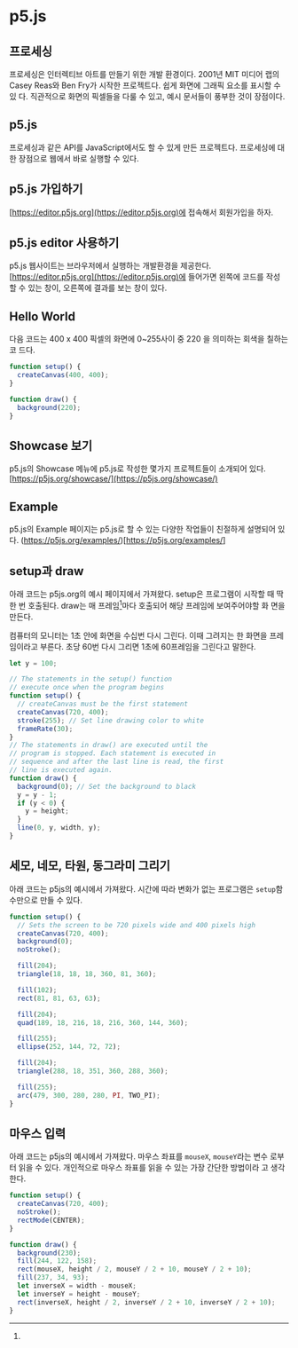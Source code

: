 # p5.js

## 프로세싱

프로세싱은 인터렉티브 아트를 만들기 위한 개발 환경이다. 2001년 MIT 미디어 랩의
Casey Reas와 Ben Fry가 시작한 프로젝트다. 쉽게 화면에 그래픽 요소를 표시할 수 있
다. 직관적으로 화면의 픽셀들을 다룰 수 있고, 예시 문서들이 풍부한 것이 장점이다.

## p5.js

프로세싱과 같은 API를 JavaScript에서도 할 수 있게 만든 프로젝트다. 프로세싱에 대
한 장점으로 웹에서 바로 실행할 수 있다.

## p5.js 가입하기

[https://editor.p5js.org](https://editor.p5js.org)에 접속해서 회원가입을 하자.

## p5.js editor 사용하기

p5.js 웹사이트는 브라우저에서 실행하는 개발환경을 제공한다.
[https://editor.p5js.org](https://editor.p5js.org)에 들어가면 왼쪽에 코드를 작성
할 수 있는 창이, 오른쪽에 결과를 보는 창이 있다.

## Hello World

다음 코드는 400 x 400 픽셀의 화면에 0~255사이 중 220 을 의미하는 회색을 칠하는코
드다.

```js
function setup() {
  createCanvas(400, 400);
}

function draw() {
  background(220);
}
```

## Showcase 보기

p5.js의 Showcase 메뉴에 p5.js로 작성한 몇가지 프로젝트들이 소개되어 있다.
[https://p5js.org/showcase/](https://p5js.org/showcase/)

## Example

p5.js의 Example 페이지는 p5.js로 할 수 있는 다양한 작업들이 친절하게 설명되어 있
다. (https://p5js.org/examples/)[https://p5js.org/examples/]

## setup과 draw

아래 코드는 p5js.org의 예시 페이지에서 가져왔다. setup은 프로그램이 시작할 때 딱
한 번 호출된다. draw는 매 프레임[^1]마다 호출되어 해당 프레임에 보여주어야할 화
면을 만든다.

[^1]:
  컴퓨터의 모니터는 1초 안에 화면을 수십번 다시 그린다. 이때 그려지는 한 화면을
  프레임이라고 부른다. 초당 60번 다시 그리면 1초에 60프레임을 그린다고 말한다.

```js
let y = 100;

// The statements in the setup() function
// execute once when the program begins
function setup() {
  // createCanvas must be the first statement
  createCanvas(720, 400);
  stroke(255); // Set line drawing color to white
  frameRate(30);
}
// The statements in draw() are executed until the
// program is stopped. Each statement is executed in
// sequence and after the last line is read, the first
// line is executed again.
function draw() {
  background(0); // Set the background to black
  y = y - 1;
  if (y < 0) {
    y = height;
  }
  line(0, y, width, y);
}
```

## 세모, 네모, 타원, 동그라미 그리기

아래 코드는 p5js의 예시에서 가져왔다. 시간에 따라 변화가 없는 프로그램은
`setup`함수만으로 만들 수 있다.

```js
function setup() {
  // Sets the screen to be 720 pixels wide and 400 pixels high
  createCanvas(720, 400);
  background(0);
  noStroke();

  fill(204);
  triangle(18, 18, 18, 360, 81, 360);

  fill(102);
  rect(81, 81, 63, 63);

  fill(204);
  quad(189, 18, 216, 18, 216, 360, 144, 360);

  fill(255);
  ellipse(252, 144, 72, 72);

  fill(204);
  triangle(288, 18, 351, 360, 288, 360);

  fill(255);
  arc(479, 300, 280, 280, PI, TWO_PI);
}
```

## 마우스 입력

아래 코드는 p5js의 예시에서 가져왔다. 마우스 좌표를 `mouseX`, `mouseY`라는 변수
로부터 읽을 수 있다. 개인적으로 마우스 좌표를 읽을 수 있는 가장 간단한 방법이라
고 생각한다.

```js
function setup() {
  createCanvas(720, 400);
  noStroke();
  rectMode(CENTER);
}

function draw() {
  background(230);
  fill(244, 122, 158);
  rect(mouseX, height / 2, mouseY / 2 + 10, mouseY / 2 + 10);
  fill(237, 34, 93);
  let inverseX = width - mouseX;
  let inverseY = height - mouseY;
  rect(inverseX, height / 2, inverseY / 2 + 10, inverseY / 2 + 10);
}
```
